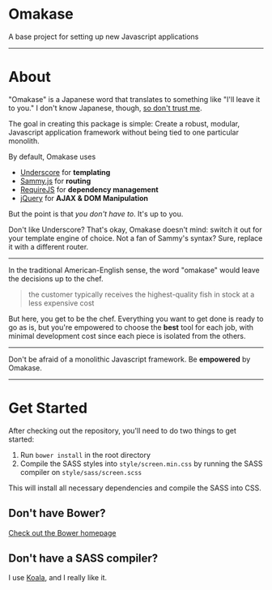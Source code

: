Omakase
============
A base project for setting up new Javascript applications

***

About
=====

"Omakase" is a Japanese word that translates to something like "I'll leave it to you."
I don't know Japanese, though, [so don't trust me](http://en.wikipedia.org/wiki/Omakase).

The goal in creating this package is simple: Create a robust, modular, Javascript application framework without being tied to one particular monolith.

By default, Omakase uses

 - [Underscore](http://underscorejs.org/) for __templating__
 - [Sammy.js](http://sammyjs.org/) for __routing__
 - [RequireJS](http://requirejs.org/) for __dependency management__
 - [jQuery](http://jquery.com) for __AJAX & DOM Manipulation__

But the point is that _you don't have to_. It's up to you.

Don't like Underscore? That's okay, Omakase doesn't mind: switch it out for your template engine of choice.
Not a fan of Sammy's syntax? Sure, replace it with a different router.

***

In the traditional American-English sense, the word "omakase" would leave the decisions up to the chef.
>the customer typically receives the highest-quality fish in stock at a less expensive cost

But here, you get to be the chef.
Everything you want to get done is ready to go as is, but you're empowered to choose the __best__ tool for each job, with minimal development cost since each piece is isolated from the others.

***

Don't be afraid of a monolithic Javascript framework.
Be __empowered__ by Omakase.


***
Get Started
===========
After checking out the repository, you'll need to do two things to get started:

1. Run `bower install` in the root directory
2. Compile the SASS styles into `style/screen.min.css` by running the SASS compiler on `style/sass/screen.scss`

This will install all necessary dependencies and compile the SASS into CSS.

Don't have Bower?
-----------------
[Check out the Bower homepage](http://bower.io/)

Don't have a SASS compiler?
---------------------------
I use [Koala](http://koala-app.com/), and I really like it.
